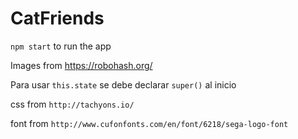 # CatFriends

`npm start` to run the app

Images from https://robohash.org/


Para usar `this.state` se debe declarar `super()` al inicio

css from `http://tachyons.io/`

font from `http://www.cufonfonts.com/en/font/6218/sega-logo-font` 